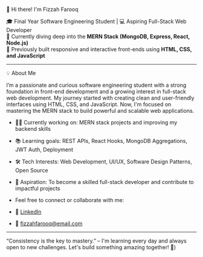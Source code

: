 👋 Hi there! I'm Fizzah Farooq

🎓 Final Year Software Engineering Student | 💻 Aspiring Full-Stack Web Developer  
🌱 Currently diving deep into the **MERN Stack (MongoDB, Express, React, Node.js)**  
🎨 Previously built responsive and interactive front-ends using **HTML, CSS, and JavaScript**

---

💡 About Me

I’m a passionate and curious software engineering student with a strong foundation in front-end development and a growing interest in full-stack web development. My journey started with creating clean and user-friendly interfaces using HTML, CSS, and JavaScript. Now, I'm focused on mastering the MERN stack to build powerful and scalable web applications.

- 👩‍💻 Currently working on: MERN stack projects and improving my backend skills
- 📚 Learning goals: REST APIs, React Hooks, MongoDB Aggregations, JWT Auth, Deployment
- 🛠️ Tech Interests: Web Development, UI/UX, Software Design Patterns, Open Source
- 🚀 Aspiration: To become a skilled full-stack developer and contribute to impactful projects

- Feel free to connect or collaborate with me:
- 💼 [LinkedIn](https://www.linkedin.com/in/fizzah-farooq-204279294/) 
- 📧 fizzahfarooq@email.com 


---

 “Consistency is the key to mastery.” – I'm learning every day and always open to new challenges. Let's build something amazing together! 🌟) 

